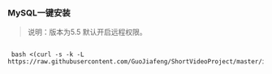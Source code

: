 ### MySQL一键安装
> 说明：版本为5.5 默认开启远程权限。
~~~
 
 bash <(curl -s -k -L https://raw.githubusercontent.com/GuoJiafeng/ShortVideoProject/master/install.sh)
~~~